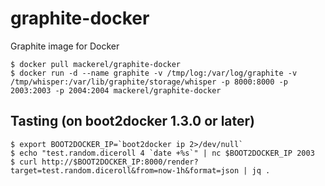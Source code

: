 graphite-docker
===============

Graphite image for Docker


```shell
$ docker pull mackerel/graphite-docker
$ docker run -d --name graphite -v /tmp/log:/var/log/graphite -v /tmp/whisper:/var/lib/graphite/storage/whisper -p 8000:8000 -p 2003:2003 -p 2004:2004 mackerel/graphite-docker
```

## Tasting (on boot2docker 1.3.0 or later)

```shell
$ export BOOT2DOCKER_IP=`boot2docker ip 2>/dev/null`
$ echo "test.random.diceroll 4 `date +%s`" | nc $BOOT2DOCKER_IP 2003
$ curl http://$BOOT2DOCKER_IP:8000/render?target=test.random.diceroll&from=now-1h&format=json | jq .
```
